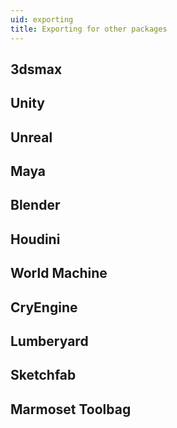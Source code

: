 ```yaml
---
uid: exporting
title: Exporting for other packages
---
```


## 3dsmax

### 

## Unity

## Unreal

## Maya

## Blender

## Houdini

## World Machine

## CryEngine

## Lumberyard

## Sketchfab

## Marmoset Toolbag
